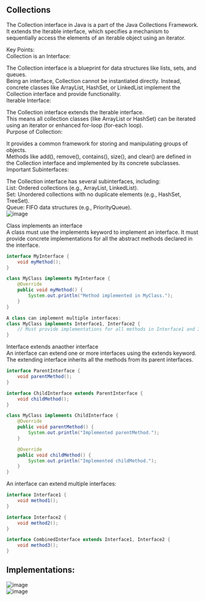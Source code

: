 ## Collections  
The Collection interface in Java is a part of the Java Collections Framework. It extends the Iterable interface, which specifies a mechanism to sequentially access the elements of an iterable object using an iterator.  

Key Points:  
Collection is an Interface:  

The Collection interface is a blueprint for data structures like lists, sets, and queues.  
Being an interface, Collection cannot be instantiated directly. Instead, concrete classes like ArrayList, HashSet, or LinkedList implement the Collection interface and provide functionality.  
Iterable Interface:  

The Collection interface extends the Iterable interface.  
This means all collection classes (like ArrayList or HashSet) can be iterated using an iterator or enhanced for-loop (for-each loop).  
Purpose of Collection:  

It provides a common framework for storing and manipulating groups of objects.  
Methods like add(), remove(), contains(), size(), and clear() are defined in the Collection interface and implemented by its concrete subclasses.  
Important Subinterfaces:  

The Collection interface has several subinterfaces, including:    
List: Ordered collections (e.g., ArrayList, LinkedList).  
Set: Unordered collections with no duplicate elements (e.g., HashSet, TreeSet).  
Queue: FIFO data structures (e.g., PriorityQueue).  
![image](https://github.com/user-attachments/assets/79f96dfe-cf2f-494b-8568-77c6518284bd)  

Class implements an interface  
A class must use the implements keyword to implement an interface. It must provide concrete implementations for all the abstract methods declared in the interface.  
```java
interface MyInterface {
    void myMethod();
}

class MyClass implements MyInterface {
    @Override
    public void myMethod() {
        System.out.println("Method implemented in MyClass.");
    }
}
```
```java
A class can implement multiple interfaces:  
class MyClass implements Interface1, Interface2 {
    // Must provide implementations for all methods in Interface1 and Interface2
}
```
Interface extends anaother interface  
An interface can extend one or more interfaces using the extends keyword. The extending interface inherits all the methods from its parent interfaces.  
```java
interface ParentInterface {
    void parentMethod();
}

interface ChildInterface extends ParentInterface {
    void childMethod();
}

class MyClass implements ChildInterface {
    @Override
    public void parentMethod() {
        System.out.println("Implemented parentMethod.");
    }

    @Override
    public void childMethod() {
        System.out.println("Implemented childMethod.");
    }
}
```
An interface can extend multiple interfaces:  
```java
interface Interface1 {
    void method1();
}

interface Interface2 {
    void method2();
}

interface CombinedInterface extends Interface1, Interface2 {
    void method3();
}
```
## Implementations:  
![image](https://github.com/user-attachments/assets/f6031b9c-fc89-4b0d-a022-c3abb4a95437)  
![image](https://github.com/user-attachments/assets/25879b54-ef74-4ee0-b805-cdc3183795f2)  





